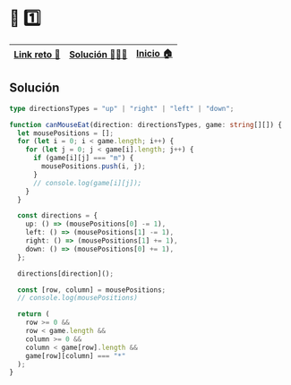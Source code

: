 # 🎯 1️⃣

| [Link reto 🔗](https://2021.adventjs.dev/challenges/25) | [Solución 👨🏻‍💻](#solución) | [Inicio 🏠](../README.md) |
| ------------------------------------------------------- | ------------------------ | ------------------------- |

## Solución

```ts
type directionsTypes = "up" | "right" | "left" | "down";

function canMouseEat(direction: directionsTypes, game: string[][]) {
  let mousePositions = [];
  for (let i = 0; i < game.length; i++) {
    for (let j = 0; j < game[i].length; j++) {
      if (game[i][j] === "m") {
        mousePositions.push(i, j);
      }
      // console.log(game[i][j]);
    }
  }

  const directions = {
    up: () => (mousePositions[0] -= 1),
    left: () => (mousePositions[1] -= 1),
    right: () => (mousePositions[1] += 1),
    down: () => (mousePositions[0] += 1),
  };

  directions[direction]();

  const [row, column] = mousePositions;
  // console.log(mousePositions)

  return (
    row >= 0 &&
    row < game.length &&
    column >= 0 &&
    column < game[row].length &&
    game[row][column] === "*"
  );
}
```
